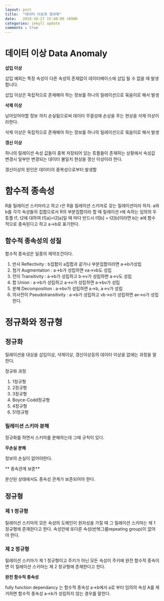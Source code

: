 ```yaml
---
layout: post
title:  "데이터 이상과 정규화"
date:   2018-10-27 15:40:00 +0900
categories: jekyll update
comments : true
---
```


# 데이터 이상 Data Anomaly

**삽입 이상**

삽입 예외는 특정 속성이 다른 속성의 존재없이 데이터베이스에 삽입 될 수 없을 때 발생합니다.

삽입 이상은 독립적으로 존재해야 하는 정보를 하나의 릴레이션으로 묶음이로 해서 발생

**삭제 이상**

남아있어야할 정보 까지 손실됨으로써 데이터 무결성에 손상을 주는 현상을 삭제 이상이라한다.

삭제 이상은 독립적으로 존재해야 하는 정보를 하나의 릴레이션으로 묶음이로 해서 발생

**갱신 이상**

하나의 릴레이션 속성 값들이 중복 저장되어 있는 튜플들이 존재하는 상황에서 속성값 변경시 일부만 변경되는 데이터 불일치 현상을 갱신 이상이라 한다.

갱신이상의 원인은 데이터의 중복성으로부터 발생함

# 함수적 종속성

R을 릴레이션 스키마라고 하고 r은 R을 릴레이션 스키마로 갖는 릴레이션이라 하자. a와 b를 각각 속성들의 집합으로서 R의 부분집합이라 할 때 릴레이션 r에 속하는 임의의 두 튜플 t1, t2에 대하여 t1[a]=t2[a]일 때 마다 반드시 t1[b] = t2[b]이라면 b는 a에 함수적으로 종속된다고 하고 a->b로 표기한다.

## 함수적 종속성의 성질

함수적 종속성은 일종의 제약조건이다.

1. 반사 Reflectivity : b집합이 a집합과 같거나 부분집합이라면 a->b가성립
2. 첨가 Augmentation : a->b가 성립하면 va->vb도 성립
3. 전이 Transitivity : a->b가 성립하고 b->v가 성립하면 a->v도 성립
4. 합 Union : a->b가 성립하고 a->v가 성립하면 a->bv가 성립
5. 분해 Decomposition : a->bv가 성립하면 a->b, a->v가 성립
6. 의사전이 Pseudotransitivity : a->b가 성립하고 vb->o가 성립하면 av->o가 성립한다.

# 정규화와 정규형

## 정규화

릴레이션을 대상을 삽입이상, 삭제이상, 갱신이상등의 데이터 이상을 없애는 과정을 말한다.

정규화 과정

1. 1정규형
2. 2정규형
3. 3정규형
4. Boyce-Codd정규형
5. 4정규형
6. 51정규형

### 릴레이션 스키마 분해

정규화를 하면서 스키마를 분해하는데 그때 규칙이 있다.

**무손실 분해**

정보의 손실이 없어야한다.

** 종속관계 보존**

분산된 상태에서도 종속성 관계가 보존되어야 한다.

## 정규형

### 제 1 정규형

릴레이션 스키마의 모든 속성의 도메인이 원자성을 가질 때 그 릴레이션 스키마는 제 1 정규형에 존재한다고 한다. 속성안에 또다른 속성(반복그룹repeating group)이 없어야 한다.

### 제 2 정규형

릴레이션 스키마가 제 1 정규형이고 주키가 아닌 모든 속성이 주키에 완전 함수적 종속이면 이 릴레이션 스키마는 제 2 정규형에 존재한다고 한다.

**완전 함수적 종속성**

fully function dependancy 는 함수적 종속성 a->b에서 a로 부터 임의의 속성 A를 제거하면 함수적 종속성 a->b가 성립하지 않는 경우를 말한다.
